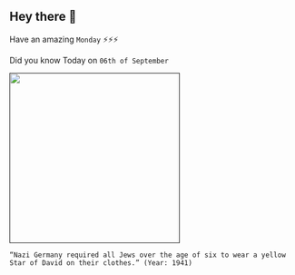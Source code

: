 ## Hey there 👋
Have an amazing `Monday` ⚡⚡⚡

Did you know Today on `06th of September`
 
 [<img src="" width="300" />]() 
 ```
“Nazi Germany required all Jews over the age of six to wear a yellow Star of David on their clothes.” (Year: 1941)
```
